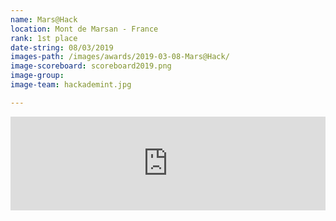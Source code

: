 ```yaml
---
name: Mars@Hack
location: Mont de Marsan - France
rank: 1st place
date-string: 08/03/2019
images-path: /images/awards/2019-03-08-Mars@Hack/
image-scoreboard: scoreboard2019.png
image-group:
image-team: hackademint.jpg

---
```


<iframe width="100%" src="https://www.youtube.com/embed/aPzdC9oKIYc" 
frameborder="0" allow="accelerometer; autoplay; encrypted-media; 
gyroscope; picture-in-picture" allowfullscreen></iframe>
